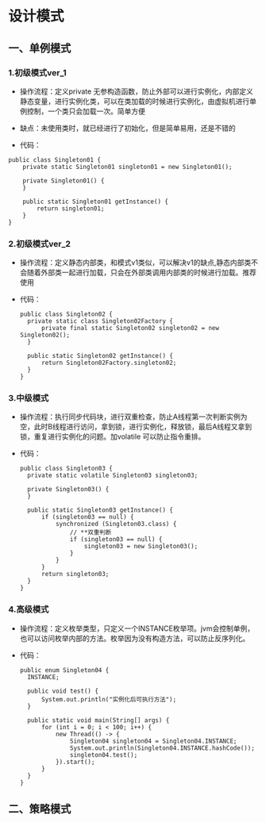 # 设计模式

## 一、单例模式

### 1.初级模式ver_1

- 操作流程：定义private 无参构造函数，防止外部可以进行实例化，内部定义静态变量，进行实例化类，可以在类加载的时候进行实例化，由虚拟机进行单例控制，一个类只会加载一次。简单方便


- 缺点：未使用类时，就已经进行了初始化，但是简单易用，还是不错的


- 代码：


```
public class Singleton01 {
	private static Singleton01 singleton01 = new Singleton01();

	private Singleton01() {
	}

	public static Singleton01 getInstance() {
		return singleton01;
	}
}
```

### 2.初级模式ver_2

- 操作流程：定义静态内部类，和模式v1类似，可以解决v1的缺点,静态内部类不会随着外部类一起进行加载，只会在外部类调用内部类的时候进行加载。推荐使用


- 代码：

  ```
  public class Singleton02 {
  	private static class Singleton02Factory {
  		private final static Singleton02 singleton02 = new Singleton02();
  	}
  
  	public static Singleton02 getInstance() {
  		return Singleton02Factory.singleton02;
  	}
  }
  ```

### 3.中级模式

- 操作流程：执行同步代码块，进行双重检查，防止A线程第一次判断实例为空，此时B线程进行访问，拿到锁，进行实例化，释放锁，最后A线程又拿到锁，重复进行实例化的问题。加volatile 可以防止指令重排。


- 代码：

  ```
  public class Singleton03 {
  	private static volatile Singleton03 singleton03;
  
  	private Singleton03() {
  	}
  
  	public static Singleton03 getInstance() {
  		if (singleton03 == null) {
  			synchronized (Singleton03.class) {
  				// **双重判断
  				if (singleton03 == null) {
  					singleton03 = new Singleton03();
  				}
  			}
  		}
  		return singleton03;
  	}
  }
  ```

### 4.高级模式

- 操作流程：定义枚举类型，只定义一个INSTANCE枚举项。jvm会控制单例，也可以访问枚举内部的方法。枚举因为没有构造方法，可以防止反序列化。


- 代码：

  ```
  public enum Singleton04 {
  	INSTANCE;
  
  	public void test() {
  		System.out.println("实例化后可执行方法");
  	}
  
  	public static void main(String[] args) {
  		for (int i = 0; i < 100; i++) {
  			new Thread(() -> {
  				Singleton04 singleton04 = Singleton04.INSTANCE;
  				System.out.println(Singleton04.INSTANCE.hashCode());
  				singleton04.test();
  			}).start();
  		}
  	}
  }
  ```

## 二、策略模式

